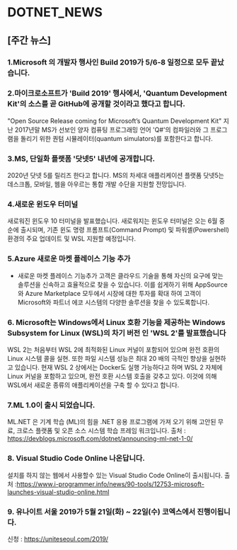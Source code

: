 # DOTNET_NEWS

## [주간 뉴스]

### 1.Microsoft 의 개발자 행사인 Build 2019가 5/6-8 일정으로 모두 끝났습니다.

### 2.마이크로소프트가 'Build 2019' 행사에서, 'Quantum Development Kit'의 소스를 곧 GitHub에 공개할 것이라고 했다고 합니다.
"Open Source Release coming for Microsoft’s Quantum Development Kit" 지난 2017년말 MS가 선보인 양자 컴퓨팅 프로그래밍 언어 'Q#'의 컴파일러와 그 프로그램을 돌리기 위한 퀀텀 시뮬레이터(quantum simulators)를 포함한다고 합니다.

### 3.MS, 단일화 플랫폼 '닷넷5' 내년에 공개합니다.
2020년 닷넷 5를 릴리즈 한다고 합니다. MS의 차세대 애플리케이션 플랫폼 닷넷5는 데스크톱, 모바일, 웹을 아우르는 통합 개발 수단을 지원할 전망입니다.

### 4.새로운 윈도우 터미널 
새로워진 윈도우 10 터미널을 발표했습니다. 새로워지는 윈도우 터미널은 오는 6월 중순에 출시되며, 기존 윈도 명령 프롬프트(Command Prompt) 및 파워셸(Powershell) 환경의 주요 업데이트 및 WSL 지원할 예정입니다.

### 5.Azure 새로운 마켓 플레이스 기능 추가 
- 새로운 마켓 플레이스 기능추가 
고객은 클라우드 기술을 통해 자신의 요구에 맞는 솔루션을 신속하고 효율적으로 찾을 수 있습니다. 이를 쉽게하기 위해 AppSource 와 Azure Marketplace 모두에서 시장에 대한 투자를 확대 하여 고객이 Microsoft와 파트너 에코 시스템의 다양한 솔루션을 찾을 수 있도록합니다.

### 6. Microsoft는 Windows에서 Linux 호환 기능을 제공하는 Windows Subsystem for Linux (WSL)의 차기 버전 인 'WSL 2'를 발표했습니다
WSL 2는 처음부터 WSL 2에 최적화된 Linux 커널이 포함되어 있으며 완전 호환의 Linux 시스템 콜을 실현. 또한 파일 시스템 성능은 최대 20 배의 극적인 향상을 실현하고 있습니다. 현재 WSL 2 상에서는 Docker도 실행 가능하다고 하며 WSL 2 자체에 Linux 커널을 포함하고 있으며, 완전 호환 시스템 호출을 갖추고 있다. 이것에 의해 WSL에서 새로운 종류의 애플리케이션을 구축 할 수 있다고 합니다.

### 7.ML 1.0이 출시 되었습니다.
ML.NET 은 기계 학습 (ML)의 힘을 .NET 응용 프로그램에 가져 오기 위해 고안된 무료, 크로스 플랫폼 및 오픈 소스 시스템 학습 프레임 워크입니다.
출처 : https://devblogs.microsoft.com/dotnet/announcing-ml-net-1-0/

### 8. Visual Studio Code Online 나온답니다.
설치를 하지 않는 웹에서 사용할수 있는  Visual Studio Code Online이 출시됩니다.
출처 :https://www.i-programmer.info/news/90-tools/12753-microsoft-launches-visual-studio-online.html

### 9. 유나이트 서울 2019가  5월 21일(화) ~ 22일(수) 코엑스에서 진행이됩니다.
신청 :  https://uniteseoul.com/2019/
